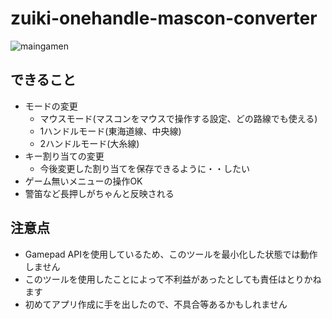 # zuiki-onehandle-mascon-converter

![maingamen](https://user-images.githubusercontent.com/29486402/205307280-e828cc4a-e439-4c12-87cb-2d95702f0efa.JPG)

## できること
- モードの変更
    - マウスモード(マスコンをマウスで操作する設定、どの路線でも使える)
    - 1ハンドルモード(東海道線、中央線)
    - 2ハンドルモード(大糸線)
- キー割り当ての変更
    - 今後変更した割り当てを保存できるように・・したい
- ゲーム無いメニューの操作OK
- 警笛など長押しがちゃんと反映される

## 注意点
- Gamepad APIを使用しているため、このツールを最小化した状態では動作しません
- このツールを使用したことによって不利益があったとしても責任はとりかねます
- 初めてアプリ作成に手を出したので、不具合等あるかもしれません
